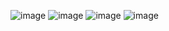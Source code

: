 ![image](https://github.com/user-attachments/assets/5bec1f91-79e7-4ead-bec9-716584c0917b)
![image](https://github.com/user-attachments/assets/8b620856-f414-421d-b9ac-ad5e1280ae07)
![image](https://github.com/user-attachments/assets/74ae4195-8a68-4e91-95c1-5619446f26f3)
![image](https://github.com/user-attachments/assets/aa4acee9-235a-4ba9-b66e-b5c7ff7ba3d0)
